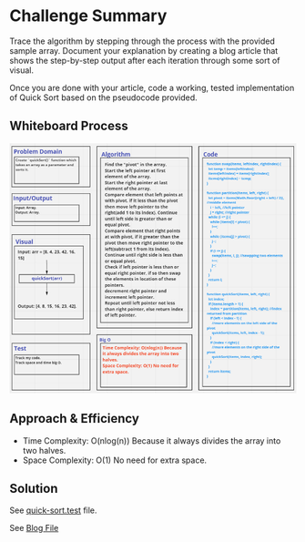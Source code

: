 # Challenge Summary
Trace the algorithm by stepping through the process with the provided sample array. Document your explanation by creating a blog article that shows the step-by-step output after each iteration through some sort of visual.

Once you are done with your article, code a working, tested implementation of Quick Sort based on the pseudocode provided.

## Whiteboard Process

![](./quickSort.PNG)

## Approach & Efficiency
- Time Complexity: O(nlog(n)) Because it always divides the array into two halves.
- Space Complexity: O(1) No need for extra space.

## Solution
See [quick-sort.test](./__tests__/quick-sort.test.js) file.

See [Blog File](./BLOG.md)
